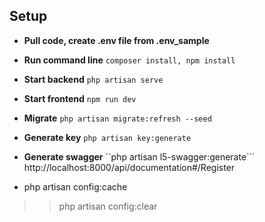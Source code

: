 ## Setup
- **Pull code, create .env file from .env_sample**
- **Run command line** ```composer install, npm install```
- **Start backend** ```php artisan serve```
- **Start frontend** ```npm run dev```
- **Migrate** ```php artisan migrate:refresh --seed```
- **Generate key** ```php artisan key:generate```

- **Generate swagger** ``php artisan l5-swagger:generate``` http://localhost:8000/api/documentation#/Register
- php artisan config:cache
>> php artisan config:clear


